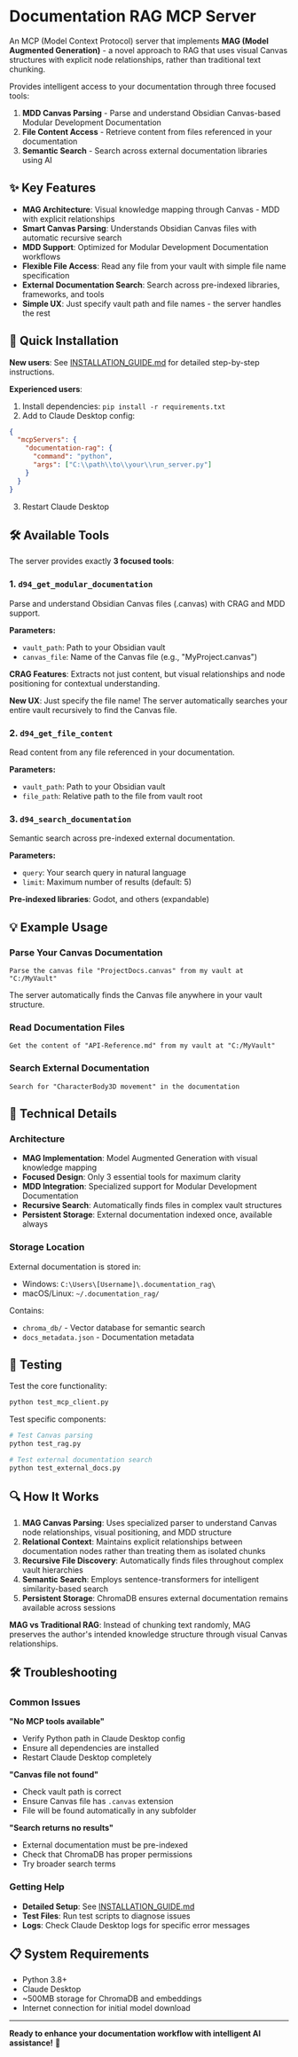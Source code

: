 # Documentation RAG MCP Server

An MCP (Model Context Protocol) server that implements **MAG (Model Augmented Generation)** - a novel approach to RAG that uses visual Canvas structures with explicit node relationships, rather than traditional text chunking.

Provides intelligent access to your documentation through three focused tools:

1. **MDD Canvas Parsing** - Parse and understand Obsidian Canvas-based Modular Development Documentation
2. **File Content Access** - Retrieve content from files referenced in your documentation  
3. **Semantic Search** - Search across external documentation libraries using AI

## ✨ Key Features

- **MAG Architecture**: Visual knowledge mapping through Canvas - MDD with explicit relationships
- **Smart Canvas Parsing**: Understands Obsidian Canvas files with automatic recursive search
- **MDD Support**: Optimized for Modular Development Documentation workflows
- **Flexible File Access**: Read any file from your vault with simple file name specification
- **External Documentation Search**: Search across pre-indexed libraries, frameworks, and tools
- **Simple UX**: Just specify vault path and file names - the server handles the rest

## 🚀 Quick Installation

**New users**: See [INSTALLATION_GUIDE.md](INSTALLATION_GUIDE.md) for detailed step-by-step instructions.

**Experienced users**: 
1. Install dependencies: `pip install -r requirements.txt`
2. Add to Claude Desktop config:
```json
{
  "mcpServers": {
    "documentation-rag": {
      "command": "python",
      "args": ["C:\\path\\to\\your\\run_server.py"]
    }
  }
}
```
3. Restart Claude Desktop

## 🛠️ Available Tools

The server provides exactly **3 focused tools**:

### 1. `d94_get_modular_documentation`
Parse and understand Obsidian Canvas files (.canvas) with CRAG and MDD support.

**Parameters:**
- `vault_path`: Path to your Obsidian vault
- `canvas_file`: Name of the Canvas file (e.g., "MyProject.canvas")

**CRAG Features**: Extracts not just content, but visual relationships and node positioning for contextual understanding.

**New UX**: Just specify the file name! The server automatically searches your entire vault recursively to find the Canvas file.

### 2. `d94_get_file_content`  
Read content from any file referenced in your documentation.

**Parameters:**
- `vault_path`: Path to your Obsidian vault
- `file_path`: Relative path to the file from vault root

### 3. `d94_search_documentation`
Semantic search across pre-indexed external documentation.

**Parameters:**
- `query`: Your search query in natural language
- `limit`: Maximum number of results (default: 5)

**Pre-indexed libraries**: Godot, and others (expandable)

## 💡 Example Usage

### Parse Your Canvas Documentation
```
Parse the canvas file "ProjectDocs.canvas" from my vault at "C:/MyVault"
```
The server automatically finds the Canvas file anywhere in your vault structure.

### Read Documentation Files  
```
Get the content of "API-Reference.md" from my vault at "C:/MyVault"
```

### Search External Documentation
```
Search for "CharacterBody3D movement" in the documentation
```

## 🔧 Technical Details

### Architecture
- **MAG Implementation**: Model Augmented Generation with visual knowledge mapping
- **Focused Design**: Only 3 essential tools for maximum clarity
- **MDD Integration**: Specialized support for Modular Development Documentation
- **Recursive Search**: Automatically finds files in complex vault structures
- **Persistent Storage**: External documentation indexed once, available always

### Storage Location
External documentation is stored in:
- Windows: `C:\Users\[Username]\.documentation_rag\`
- macOS/Linux: `~/.documentation_rag/`

Contains:
- `chroma_db/` - Vector database for semantic search
- `docs_metadata.json` - Documentation metadata

## 🧪 Testing

Test the core functionality:
```bash
python test_mcp_client.py
```

Test specific components:
```bash
# Test Canvas parsing
python test_rag.py

# Test external documentation search  
python test_external_docs.py
```

## 🔍 How It Works

1. **MAG Canvas Parsing**: Uses specialized parser to understand Canvas node relationships, visual positioning, and MDD structure
2. **Relational Context**: Maintains explicit relationships between documentation nodes rather than treating them as isolated chunks
3. **Recursive File Discovery**: Automatically finds files throughout complex vault hierarchies  
4. **Semantic Search**: Employs sentence-transformers for intelligent similarity-based search
5. **Persistent Storage**: ChromaDB ensures external documentation remains available across sessions

**MAG vs Traditional RAG**: Instead of chunking text randomly, MAG preserves the author's intended knowledge structure through visual Canvas relationships.

## 🛠️ Troubleshooting

### Common Issues

**"No MCP tools available"**
- Verify Python path in Claude Desktop config
- Ensure all dependencies are installed
- Restart Claude Desktop completely

**"Canvas file not found"**  
- Check vault path is correct
- Ensure Canvas file has `.canvas` extension
- File will be found automatically in any subfolder

**"Search returns no results"**
- External documentation must be pre-indexed
- Check that ChromaDB has proper permissions
- Try broader search terms

### Getting Help

- **Detailed Setup**: See [INSTALLATION_GUIDE.md](INSTALLATION_GUIDE.md)
- **Test Files**: Run test scripts to diagnose issues
- **Logs**: Check Claude Desktop logs for specific error messages

## 📋 System Requirements

- Python 3.8+
- Claude Desktop
- ~500MB storage for ChromaDB and embeddings
- Internet connection for initial model download

---

**Ready to enhance your documentation workflow with intelligent AI assistance!** 🚀
